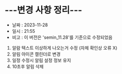 # ---변경 사항 정리---  
* 날짜 : 2023-11-28
* 일시 : 21:55
* 비고 : 이 버전은 'semin_11.28'를 기준으로 수정되었음

1. 알람 텍스트 이상하게 나오는거 수정 (자체 확인상 오류 X)
2. 알림 아이콘 캘린더로 변경
3. 일정 수정시 알림 설정 정보 유지
4. 10초후 알림 삭제